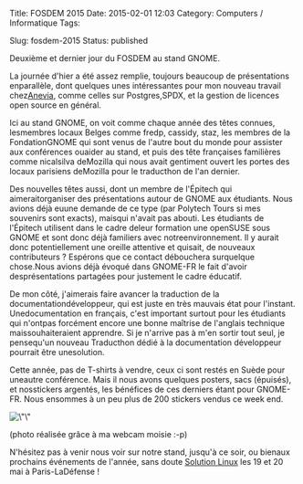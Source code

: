Title: FOSDEM 2015
Date: 2015-02-01 12:03
Category: Computers / Informatique
Tags:

Slug: fosdem-2015
Status: published

Deuxième et dernier jour du FOSDEM au stand GNOME.

La journée d'hier a été assez remplie, toujours beaucoup de présentations enparallèle, dont quelques unes intéressantes pour mon nouveau travail chez[Anevia](\%22http://www.anevia-group.com\%22), comme celles sur Postgres,SPDX, et la gestion de licences open source en général.

Ici au stand GNOME, on voit comme chaque année des têtes connues, lesmembres locaux Belges comme fredp, cassidy, staz, les membres de la FondationGNOME qui sont venus de l'autre bout du monde pour assister aux conférences ouaider au stand, et puis des tête françaises familières comme nicalsilva deMozilla qui nous avait gentiment ouvert les portes des locaux parisiens deMozilla pour le traducthon de l'an dernier.

Des nouvelles têtes aussi, dont un membre de l'Épitech qui aimeraitorganiser des présentations autour de GNOME aux étudiants. Nous avions déjà euune demande de ce type (par Polytech Tours si mes souvenirs sont exacts), maisqui n'avait pas abouti. Les étudiants de l'Épitech utilisent dans le cadre deleur formation une openSUSE sous GNOME et sont donc déjà familiers avec notreenvironnement. Il y aurait donc potentiellement une oreille attentive et quisait, de nouveaux contributeurs ? Espérons que ce contact débouchera surquelque chose.Nous avions déjà évoqué dans GNOME-FR le fait d'avoir desprésentations partagées pour justement le cadre éducatif.

De mon côté, j'aimerais faire avancer la traduction de la documentationdéveloppeur, qui est juste en très mauvais état pour l'instant. Unedocumentation en français, c'est important surtout pour les étudiants qui n'ontpas forcément encore une bonne maîtrise de l'anglais technique maissouhaiteraient apprendre. Si je n'arrive pas à m'en sortir tout seul, je pensequ'un nouveau Traducthon dédié à la documentation développeur pourrait être unesolution.

Cette année, pas de T-shirts à vendre, ceux ci sont restés en Suède pour uneautre conférence. Mais il nous avons quelques posters, sacs (épuisés), et nosstickers argentés, les bénéfices de ces derniers étant pour GNOME-FR. Nous ensommes à un peu plus de 200 stickers vendus ce week end.

![\\"\\"](\%22/public/fosdem/2015/.2015-02-01-120543_m.jpg\%22 "\"Nos")

(photo réalisée grâce à ma webcam moisie :-p)

N'hésitez pas à venir nous voir sur notre stand, jusqu'à ce soir, ou bienaux prochains événements de l'année, sans doute [Solution Linux](\%22http://www.solutionslinux.fr/\%22) les 19 et 20 mai à Paris-LaDéfense !

